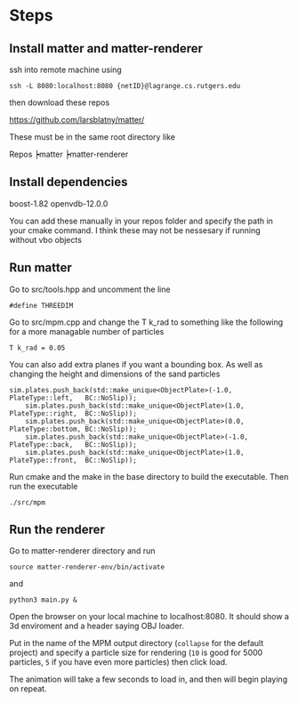 # Steps

## Install matter and matter-renderer

ssh into remote machine using 

```ssh -L 8080:localhost:8080 {netID}@lagrange.cs.rutgers.edu```

then download these repos

https://github.com/larsblatny/matter/

These must be in the same root directory like

Repos
┝matter
┝matter-renderer

## Install dependencies

boost-1.82
openvdb-12.0.0

You can add these manually in your repos folder and specify the path in your cmake command. I think these may not be nessesary if running without vbo objects 

## Run matter

Go to src/tools.hpp and uncomment the line

```#define THREEDIM```

Go to src/mpm.cpp and change the T k_rad to something like the following for a more managable number of particles

```T k_rad = 0.05```

You can also add extra planes if you want a bounding box. As well as changing the height and dimensions of the sand particles

```
sim.plates.push_back(std::make_unique<ObjectPlate>(-1.0, PlateType::left,   BC::NoSlip));
    sim.plates.push_back(std::make_unique<ObjectPlate>(1.0, PlateType::right,  BC::NoSlip));
    sim.plates.push_back(std::make_unique<ObjectPlate>(0.0, PlateType::bottom, BC::NoSlip));
    sim.plates.push_back(std::make_unique<ObjectPlate>(-1.0, PlateType::back,   BC::NoSlip));
    sim.plates.push_back(std::make_unique<ObjectPlate>(1.0, PlateType::front,  BC::NoSlip));
```

Run cmake and the make in the base directory to build the executable. Then run the executable

```./src/mpm```

## Run the renderer

Go to matter-renderer directory and run 

```source matter-renderer-env/bin/activate```

and 

```python3 main.py &```

Open the browser on your local machine to localhost:8080. It should show a 3d enviroment and a header saying OBJ loader.

Put in the name of the MPM output directory (`collapse` for the default project) and specify a particle size for rendering (`10` is good for 5000 particles, `5` if you have even more particles) then click load. 

The animation will take a few seconds to load in, and then will begin playing on repeat.


